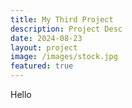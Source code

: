 ```yaml
---
title: My Third Project
description: Project Desc
date: 2024-08-23
layout: project
image: /images/stock.jpg
featured: true
---
```


Hello